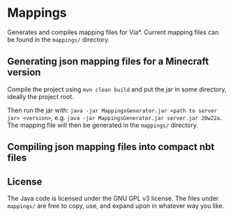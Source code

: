 # Mappings

Generates and compiles mapping files for Via*. Current mapping files can be found in the `mappings/` directory.

## Generating json mapping files for a Minecraft version

Compile the project using `mvn clean build` and put the jar in some directory, ideally the project root.

Then run the jar with: `java -jar MappingsGenerator.jar <path to server jar> <version>`,
e.g. `java -jar MappingsGenerator.jar server.jar 20w22a`. The mapping file will then be generated in the `mappings/`
directory.

## Compiling json mapping files into compact nbt files

## License

The Java code is licensed under the GNU GPL v3 license. The files under `mappings/` are free to copy, use, and expand
upon in whatever way you like.